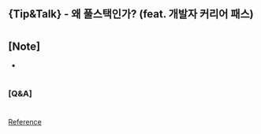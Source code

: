 ## {Tip&Talk} - 왜 풀스택인가? (feat. 개발자 커리어 패스)

#

## [Note]

-

#

### [Q&A]

#

[Reference](https://www.youtube.com/watch?v=roOXZ0UkY7Y&list=PLEOnZ6GeucBULV2avLOeBb442o1FkSXRk&index=1)
